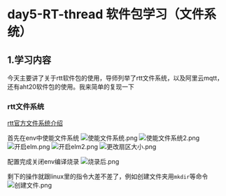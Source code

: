 # day5-RT-thread 软件包学习（文件系统）

## 1.学习内容

今天主要讲了关于rtt软件包的使用，导师列举了rtt文件系统，以及阿里云mqtt，还有aht20软件包的使用。我来简单的复现一下

### rtt文件系统
[rtt官方文件系统介绍](https://www.rt-thread.org/document/site/#/rt-thread-version/rt-thread-standard/programming-manual/filesystem/filesystem)

首先在env中使能文件系统
![使能文件系统.png](../使能文件系统.png)
![使能文件系统2.png](../使能文件系统2.png)
![开启elm.png](../开启elm.png)
![开启elm2.png](../开启elm2.png)
![更改扇区大小.png](../更改扇区大小.png)

配置完成关闭env编译烧录
![烧录后.png](../烧录后.png)

剩下的操作就跟linux里的指令大差不差了，例如创建文件夹用`mkdir`等命令
![创建文件.png](../创建文件.png)
